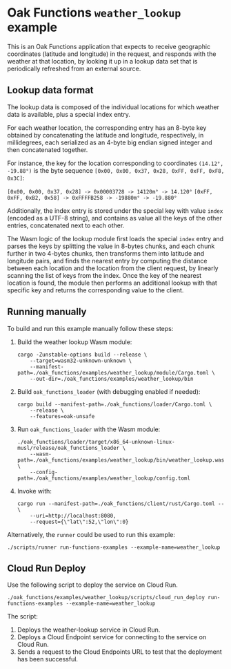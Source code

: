 # Oak Functions `weather_lookup` example

This is an Oak Functions application that expects to receive geographic
coordinates (latitude and longitude) in the request, and responds with the
weather at that location, by looking it up in a lookup data set that is
periodically refreshed from an external source.

## Lookup data format

The lookup data is composed of the individual locations for which weather data
is available, plus a special index entry.

For each weather location, the corresponding entry has an 8-byte key obtained by
concatenating the latitude and longitude, respectively, in millidegrees, each
serialized as an 4-byte big endian signed integer and then concatenated
together.

For instance, the key for the location corresponding to coordinates
`(14.12°, -19.88°)` is the byte sequence
`[0x00, 0x00, 0x37, 0x28, 0xFF, 0xFF, 0xF8, 0x3C]`:

`[0x00, 0x00, 0x37, 0x28] -> 0x00003728 -> 14120m° -> 14.120°`
`[0xFF, 0xFF, 0xB2, 0x58] -> 0xFFFFB258 -> -19880m° -> -19.880°`

Additionally, the index entry is stored under the special key with value `index`
(encoded as a UTF-8 string), and contains as value all the keys of the other
entries, concatenated next to each other.

The Wasm logic of the lookup module first loads the special `index` entry and
parses the keys by splitting the value in 8-bytes chunks, and each chunk further
in two 4-bytes chunks, then transforms them into latitude and longitude pairs,
and finds the nearest entry by computing the distance between each location and
the location from the client request, by linearly scanning the list of keys from
the index. Once the key of the nearest location is found, the module then
performs an additional lookup with that specific key and returns the
corresponding value to the client.

## Running manually

To build and run this example manually follow these steps:

1. Build the weather lookup Wasm module:

   ```shell
   cargo -Zunstable-options build --release \
       --target=wasm32-unknown-unknown \
       --manifest-path=./oak_functions/examples/weather_lookup/module/Cargo.toml \
       --out-dir=./oak_functions/examples/weather_lookup/bin
   ```

1. Build `oak_functions_loader` (with debugging enabled if needed):

   ```shell
   cargo build --manifest-path=./oak_functions/loader/Cargo.toml \
       --release \
       --features=oak-unsafe
   ```

1. Run `oak_functions_loader` with the Wasm module:

   ```shell
   ./oak_functions/loader/target/x86_64-unknown-linux-musl/release/oak_functions_loader \
       --wasm-path=./oak_functions/examples/weather_lookup/bin/weather_lookup.wasm \
       --config-path=./oak_functions/examples/weather_lookup/config.toml
   ```

1. Invoke with:

   ```shell
   cargo run --manifest-path=./oak_functions/client/rust/Cargo.toml -- \
       --uri=http://localhost:8080,
       --request={\"lat\":52,\"lon\":0}
   ```

Alternatively, the `runner` could be used to run this example:

```shell
./scripts/runner run-functions-examples --example-name=weather_lookup
```

## Cloud Run Deploy

Use the following script to deploy the service on Cloud Run.

```shell
./oak_functions/examples/weather_lookup/scripts/cloud_run_deploy run-functions-examples --example-name=weather_lookup
```

The script:

1. Deploys the weather-lookup service in Cloud Run.
2. Deploys a Cloud Endpoint service for connecting to the service on Cloud Run.
3. Sends a request to the Cloud Endpoints URL to test that the deployment has
   been successful.
